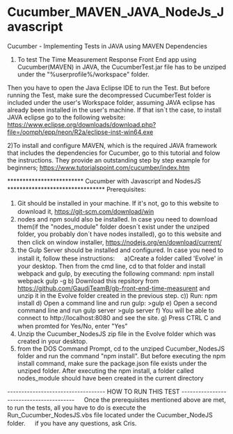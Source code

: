 # Cucumber_MAVEN_JAVA_NodeJs_Javascript

Cucumber - Implementing Tests in JAVA using MAVEN Dependencies

1) To  test The Time Measurement Response Front End app using Cucumber(MAVEN) in JAVA, the CucumberTest.jar file has to be unziped under the "%userprofile%/workspace" folder. 

Then you have to open the Java Eclipse IDE to run the Test. But before running the Test, make sure the decompressed CucumberTest folder is included under the user's Workspace folder, assuming JAVA eclipse has already been installed in the user's machine. If that isn´t the case, to install JAVA eclipse go to the following website: https://www.eclipse.org/downloads/download.php?file=/oomph/epp/neon/R2a/eclipse-inst-win64.exe

2)To install and configure MAVEN, which is the required JAVA framework that includes the dependencies for Cucumber, go to this tutorial and folow the instructions. They provide an outstanding step by step example for beginners; https://www.tutorialspoint.com/cucumber/index.htm

*************************  Cucumber with Javascript and NodesJS ********************************
Prerequisites:
　
1) Git should be installed in your machine. If it's not, go to this website to download it, https://git-scm.com/download/win
　
2) nodes and npm sould also be installed. In case you need to download them(if the "nodes_module" folder doesn´t exist under the unziped folder, you probably don´t have nodes installed), go to this website and then click on window installer, https://nodejs.org/en/download/current/
　
3) the Gulp Server should be installed and configured. In case you need to install it, follow these instructions:
　
   a)Create a folder called 'Evolve' in your desktop. Then from the cmd line, cd to that folder and install webpack and gulp, by executing the following command: npm install webpack gulp -g 
      b) Download this repsitory from https://github.com/GaudiTeamB/gb-front-end-time-measurent and unzip it in the Evolve folder created in the previous step.
      c)) Run: npm install
      d) Open a command line and run gulp: >gulp 
      e) Open a second command line and run gulp server >gulp server 
      f) You will be able to connect to http://localhost:8080 and see the site.
      g) Press CTRL C and when promted for Yes/No, enter "Yes"
　
 4) Unzip the Cucumber_NodesJS zip file in the Evolve folder which was created in your desktop.
 5) from the DOS Command Prompt, cd to the unziped Cucumber_NodesJS folder and run the command "npm install". But before executing the npm install command, make sure the package.json file exists under the unziped folder. After executing the npm install, a folder called nodes_module
   should have been created in the current directory
 
----------------------------------- HOW TO RUN THIS TEST ----------------------------------------
　
Once the prerequisites mentioned above are met, to run the tests, all you have to do is execute the Run_Cucumber_NodesJS.vbs file located under the Cucumber_NodeJS folder.
　
if you have any questions, ask Cris.
